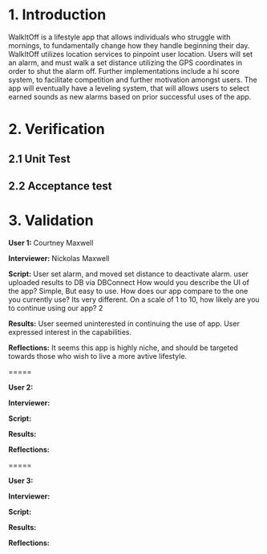 # **1. Introduction**

WalkItOff is a lifestyle app that allows individuals who struggle with mornings, to fundamentally change how they handle beginning their day. WalkItOff utilizes location services to pinpoint user location. Users will set an alarm, and must walk a set distance utilizing the GPS coordinates in order to shut the alarm off. Further implementations include a hi score system, to facilitate competition and further motivation amongst users. The app will eventually have a leveling system, that will allows users to select earned sounds as new alarms based on prior successful uses of the app.




# **2. Verification**

## **2.1 Unit Test**

## **2.2 Acceptance test**






# **3. Validation**

**User 1:** Courtney Maxwell

**Interviewer:** Nickolas Maxwell

**Script:**
User set alarm, and moved set distance to deactivate alarm.
user uploaded results to DB via DBConnect
How would you describe the UI of the app? Simple, But easy to use.
How does our app compare to the one you currently use? Its very different.
On a scale of 1 to 10, how likely are you to continue using our app? 2

**Results:**
User seemed uninterested in continuing the use of app. User expressed interest in the
capabilities. 

**Reflections:**
It seems this app is highly niche, and should be targeted towards 
those who wish to live a more avtive lifestyle.

=====

**User 2:**

**Interviewer:**

**Script:**

**Results:**

**Reflections:**

=====

**User 3:**

**Interviewer:**

**Script:**

**Results:**

**Reflections:**






